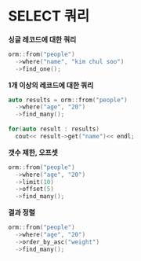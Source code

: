 SELECT 쿼리
====
__싱글 레코드에 대한 쿼리__
```C++
orm::from("people")
  ->where("name", "kim chul soo")
  ->find_one();
```
__1개 이상의 레코드에 대한 쿼리__
```C++
auto results = orm::from("people")
  ->where("age", "20")
  ->find_many();
  
for(auto result : results)
  cout<< result->get("name")<< endl;
```
__갯수 제한, 오프셋__
```C++
orm::from("people")
  ->where("age", "20")
  ->limit(10)
  ->offset(5)
  ->find_many();
```
__결과 정렬__
```C++
orm::from("people")
  ->where("age", "20")
  ->order_by_asc("weight")
  ->find_many();
```
